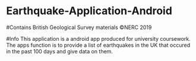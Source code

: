 # Earthquake-Application-Android
#Contains British Geological Survey materials ©NERC 2019

#Info
This application is a android app produced for university coursework. The apps function is to provide a list of earthquakes in the UK that occured in the past 100 days and give data on them.
